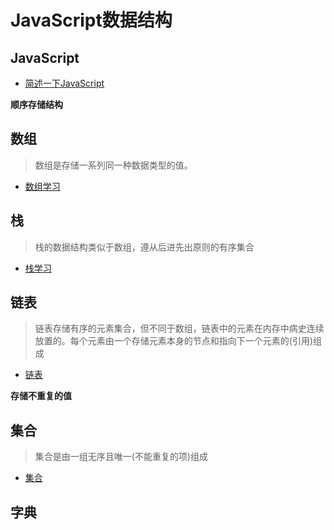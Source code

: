 # JavaScript数据结构
## JavaScript
- [简述一下JavaScript](https://github.com/Primroses/The-data-structure/tree/master/JavaScript)


**顺序存储结构**
## 数组
>数组是存储一系列同一种数据类型的值。
- [数组学习](https://github.com/Primroses/The-data-structure/tree/master/Array) 
## 栈
> 栈的数据结构类似于数组，遵从后进先出原则的有序集合
- [栈学习](https://github.com/Primroses/The-data-structure/tree/master/Stack)
## 链表
> 链表存储有序的元素集合，但不同于数组，链表中的元素在内存中病史连续放置的。每个元素由一个存储元素本身的节点和指向下一个元素的(引用)组成
- [链表](https://github.com/Primroses/The-data-structure/tree/master/LinkedList)

**存储不重复的值**

## 集合
> 集合是由一组无序且唯一(不能重复的项)组成
- [集合](https://github.com/Primroses/The-data-structure/tree/master/collection)

## 字典
> 
